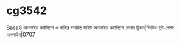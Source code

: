 # cg3542
Basa8|অনলাইন ক্যাসিনো ও বাজির সমন্বিত সাইট|অনলাইন ক্যাসিনো গেমস ট্রিকস|ভিডিও স্লট গেমস অনলাইন|0707

